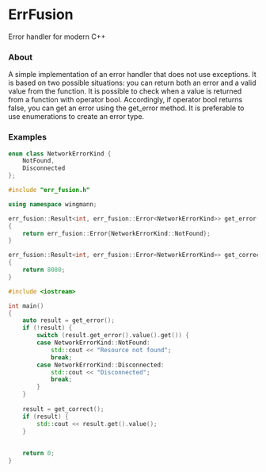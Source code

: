 # ErrFusion
Error handler for modern C++

### About
A simple implementation of an error handler that does not use exceptions.
It is based on two possible situations: you can return both an error and a valid value from the function.
It is possible to check when a value is returned from a function with operator bool.
Accordingly, if operator bool returns false, you can get an error using the get_error method.
It is preferable to use enumerations to create an error type.

### Examples

```cpp
enum class NetworkErrorKind {
    NotFound,
    Disconnected
};
```
```cpp
#include "err_fusion.h"

using namespace wingmann;

err_fusion::Result<int, err_fusion::Error<NetworkErrorKind>> get_error()
{
    return err_fusion::Error{NetworkErrorKind::NotFound};
}

err_fusion::Result<int, err_fusion::Error<NetworkErrorKind>> get_correct()
{
    return 8080;
}
```
```cpp
#include <iostream>

int main()
{
    auto result = get_error();
    if (!result) {
        switch (result.get_error().value().get()) {
        case NetworkErrorKind::NotFound:
            std::cout << "Resource not found";
            break;
        case NetworkErrorKind::Disconnected:
            std::cout << "Disconnected";
            break;
        }
    }
    
    result = get_correct();
    if (result) {
        std::cout << result.get().value();
    }
    
    
    return 0;
}
```
